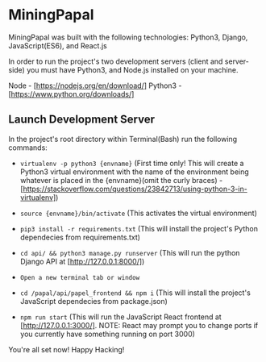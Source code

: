 # MiningPapal

MiningPapal was built with the following technologies: Python3, Django, JavaScript(ES6), and React.js

In order to run the project's two development servers (client and server-side) you must have Python3, and Node.js installed on your machine.

Node - [https://nodejs.org/en/download/]
Python3 - [https://www.python.org/downloads/]

## Launch Development Server 

In the project's root directory within Terminal(Bash) run the following commands:

* `virtualenv -p python3 {envname}` (First time only! This will create a Python3 virtual environment with the name of the environment being whatever is placed in the {envname}(omit the curly braces) - [https://stackoverflow.com/questions/23842713/using-python-3-in-virtualenv])

* `source {envname}/bin/activate` (This activates the virtual environment)

* `pip3 install -r requirements.txt` (This will install the project's Python dependecies from requirements.txt)

* `cd api/ && python3 manage.py runserver` (This will run the python Django API at [http://127.0.0.1:8000/])

* `Open a new terminal tab or window`

* `cd /papal/api/papel_frontend && npm i` (This will install the project's JavaScript dependecies from package.json)

* `npm run start` (This will run the JavaScript React frontend at [http://127.0.0.1:3000/]. NOTE: React may prompt you to change ports if you currently have something running on port 3000) 

You're all set now! Happy Hacking!

